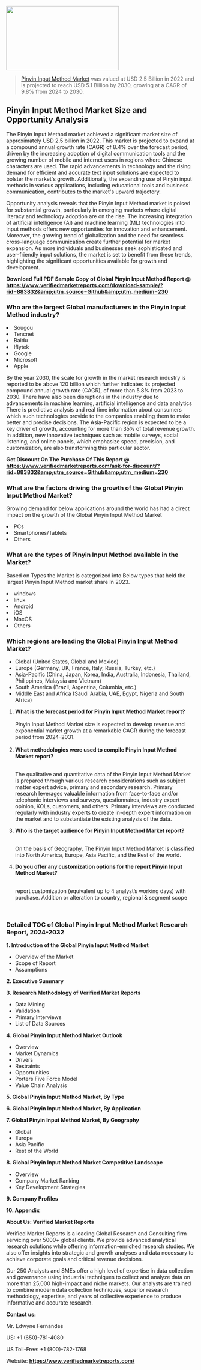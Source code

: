 <img src="https://ffe5etoiles.com/wp-content/uploads/2024/12/MST1-300x171.png" alt="" width="300" height="171" class="alignnone size-medium wp-image-20088" /><blockquote><p><p><a href="https://www.verifiedmarketreports.com/download-sample/?rid=883832&utm_source=Github&utm_medium=230" target="_blank">Pinyin Input Method Market</a> was valued at USD 2.5 Billion in 2022 and is projected to reach USD 5.1 Billion by 2030, growing at a CAGR of 9.8% from 2024 to 2030.</p></blockquote><p><h2>Pinyin Input Method Market Size and Opportunity Analysis</h2><p>The Pinyin Input Method market achieved a significant market size of approximately USD 2.5 billion in 2022. This market is projected to expand at a compound annual growth rate (CAGR) of 8.4% over the forecast period, driven by the increasing adoption of digital communication tools and the growing number of mobile and internet users in regions where Chinese characters are used. The rapid advancements in technology and the rising demand for efficient and accurate text input solutions are expected to bolster the market's growth. Additionally, the expanding use of Pinyin input methods in various applications, including educational tools and business communication, contributes to the market's upward trajectory.</p><p>Opportunity analysis reveals that the Pinyin Input Method market is poised for substantial growth, particularly in emerging markets where digital literacy and technology adoption are on the rise. The increasing integration of artificial intelligence (AI) and machine learning (ML) technologies into input methods offers new opportunities for innovation and enhancement. Moreover, the growing trend of globalization and the need for seamless cross-language communication create further potential for market expansion. As more individuals and businesses seek sophisticated and user-friendly input solutions, the market is set to benefit from these trends, highlighting the significant opportunities available for growth and development.</p></p><p class=""><strong>Download Full PDF Sample Copy of Global Pinyin Input Method Report @ <a href="https://www.verifiedmarketreports.com/download-sample/?rid=883832&amp;utm_source=Github&amp;utm_medium=230" target="_blank">https://www.verifiedmarketreports.com/download-sample/?rid=883832&amp;utm_source=Github&amp;utm_medium=230</a></strong></p><h3 id="" class="">Who are the largest Global manufacturers in the Pinyin Input Method industry?</h3><p><li>Sougou</li><li> Tencnet</li><li> Baidu</li><li> Iflytek</li><li> Google</li><li> Microsoft</li><li> Apple</li></p><div class=""><div class="" dir="" data-message-author-role="" data-message-id="" data-message-model-slug=""><div class=""><div class=""><div class=""><div class="" dir="" data-message-author-role="" data-message-id="" data-message-model-slug=""><div class=""><div class=""><p>By the year 2030, the scale for growth in the market research industry is reported to be above 120 billion which further indicates its projected compound annual growth rate (CAGR), of more than 5.8% from 2023 to 2030. There have also been disruptions in the industry due to advancements in machine learning, artificial intelligence and data analytics There is predictive analysis and real time information about consumers which such technologies provide to the companies enabling them to make better and precise decisions. The Asia-Pacific region is expected to be a key driver of growth, accounting for more than 35% of total revenue growth. In addition, new innovative techniques such as mobile surveys, social listening, and online panels, which emphasize speed, precision, and customization, are also transforming this particular sector.</p><p><strong>Get Discount On The Purchase Of This Report @&nbsp; <a href="https://www.verifiedmarketreports.com/ask-for-discount/?rid=883832&amp;utm_source=Github&amp;utm_medium=230" target="_blank">https://www.verifiedmarketreports.com/ask-for-discount/?rid=883832&amp;utm_source=Github&amp;utm_medium=230</a></strong></p></div></div></div></div></div></div></div></div><h3 id="" class="">What are the factors driving the growth of the Global Pinyin Input Method Market?</h3><p id="" class="">Growing demand for below applications around the world has had a direct impact on the growth of the Global Pinyin Input Method Market</p><p id="" class=""><li>PCs</li><li> Smartphones/Tablets</li><li> Others</li></p><h3 id="" class="">What are the types of Pinyin Input Method available in the Market?</h3><p id="" class="">Based on Types the Market is categorized into Below types that held the largest Pinyin Input Method market share In 2023.</p><p id="" class=""><li>windows</li><li> linux</li><li> Android</li><li> iOS</li><li> MacOS</li><li> Others</li></p><h3 id="" class="">Which regions are leading the Global Pinyin Input Method Market?</h3><ul><li>Global (United States, Global and Mexico)</li><li>Europe (Germany, UK, France, Italy, Russia, Turkey, etc.)</li><li>Asia-Pacific (China, Japan, Korea, India, Australia, Indonesia, Thailand, Philippines, Malaysia and Vietnam)</li><li>South America (Brazil, Argentina, Columbia, etc.)</li><li>Middle East and Africa (Saudi Arabia, UAE, Egypt, Nigeria and South Africa)</li></ul><p><ol><li><strong>What is the forecast period for Pinyin Input Method Market report?<br /></strong><br /><span data-sheets-root="1" data-sheets-value="{&quot;1&quot;:2,&quot;2&quot;:&quot;XXXX size is expected to develop revenue and exponential market growth at a remarkable CAGR during the forecast period from 2024&ndash;2030.&quot;}" data-sheets-userformat="{&quot;2&quot;:12674,&quot;4&quot;:{&quot;1&quot;:2,&quot;2&quot;:16776960},&quot;10&quot;:2,&quot;11&quot;:0,&quot;15&quot;:&quot;Arial&quot;,&quot;16&quot;:12}">Pinyin Input Method Market size is expected to develop revenue and exponential market growth at a remarkable CAGR during the forecast period from 2024&ndash;2031.</span><br /><br /></li><li><strong>What methodologies were used to compile Pinyin Input Method Market report?<br /><br /></strong><p>The qualitative and quantitative data of the&nbsp;Pinyin Input Method Market is prepared through various research considerations such as subject matter expert advice, primary and secondary research. Primary research leverages valuable information from face-to-face and/or telephonic interviews and surveys, questionnaires, industry expert opinion, KOLs, customers, and others. Primary interviews are conducted regularly with industry experts to create in-depth expert information on the market and to substantiate the existing analysis of the data.&nbsp;</p></li><li><strong>Who is the target audience for Pinyin Input Method Market report?<br /><br /></strong><p>On the basis of Geography, The&nbsp;Pinyin Input Method Market is classified into North America, Europe, Asia Pacific, and the Rest of the world.</p></li><li><strong>Do you offer any customization options for the report Pinyin Input Method Market?<br /><br /></strong><p>report customization (equivalent up to 4 analyst&rsquo;s working days) with purchase. Addition or alteration to country, regional &amp; segment scope</p><p>&nbsp;</p></li></ol></p><h3 id="" class="">Detailed TOC of Global Pinyin Input Method Market Research Report, 2024-2032</h3><p id="" class=""><strong>1. Introduction of the Global Pinyin Input Method Market</strong></p><ul><li>Overview of the Market</li><li>Scope of Report</li><li>Assumptions</li></ul><p id="" class=""><strong>2. Executive Summary</strong></p><p id="" class=""><strong>3. Research Methodology of&nbsp;Verified Market Reports</strong></p><ul><li>Data Mining</li><li>Validation</li><li>Primary Interviews</li><li>List of Data Sources</li></ul><p id="" class=""><strong>4. Global Pinyin Input Method Market Outlook</strong></p><ul><li>Overview</li><li>Market Dynamics</li><li>Drivers</li><li>Restraints</li><li>Opportunities</li><li>Porters Five Force Model</li><li>Value Chain Analysis</li></ul><p id="" class=""><strong>5. Global Pinyin Input Method Market, By&nbsp;Type</strong></p><p id="" class=""><strong>6. Global Pinyin Input Method Market, By Application</strong></p><p id="" class=""><strong>7. Global Pinyin Input Method Market, By Geography</strong></p><ul><li>Global</li><li>Europe</li><li>Asia Pacific</li><li>Rest of the World</li></ul><p id="" class=""><strong>8. Global Pinyin Input Method Market Competitive Landscape</strong></p><ul><li>Overview</li><li>Company Market Ranking</li><li>Key Development Strategies</li></ul><p id="" class=""><strong>9. Company Profiles</strong></p><p id="" class=""><strong>10. Appendix</strong></p><p id="" class=""><strong>About Us: Verified Market Reports</strong></p><p id="" class="">Verified Market Reports is a leading Global Research and Consulting firm servicing over 5000+ global clients. We provide advanced analytical research solutions while offering information-enriched research studies. We also offer insights into strategic and growth analyses and data necessary to achieve corporate goals and critical revenue decisions.</p><p id="" class="">Our 250 Analysts and SMEs offer a high level of expertise in data collection and governance using industrial techniques to collect and analyze data on more than 25,000 high-impact and niche markets. Our analysts are trained to combine modern data collection techniques, superior research methodology, expertise, and years of collective experience to produce informative and accurate research.</p><p id="" class=""><strong>Contact us:</strong></p><p id="" class="">Mr. Edwyne Fernandes</p><p id="" class="">US: +1 (650)-781-4080</p><p id="" class="">US Toll-Free: +1 (800)-782-1768</p><p id="" class="">Website: <a target="" data-test-app-aware-link=""><strong>https://www.verifiedmarketreports.com/</strong></a></p>
